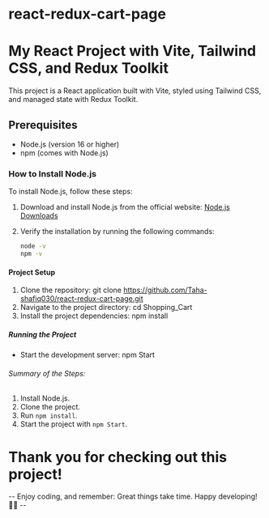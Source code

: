 # react-redux-cart-page
# My React Project with Vite, Tailwind CSS, and Redux Toolkit

This project is a React application built with Vite, styled using Tailwind CSS, and managed state with Redux Toolkit.

## Prerequisites

- Node.js (version 16 or higher)
- npm (comes with Node.js)

### How to Install Node.js

To install Node.js, follow these steps:

1. Download and install Node.js from the official website: [Node.js Downloads](https://nodejs.org/)
2. Verify the installation by running the following commands:

   ```bash
   node -v
   npm -v

#### Project Setup

1. Clone the repository: git clone https://github.com/Taha-shafiq030/react-redux-cart-page.git
2. Navigate to the project directory: cd Shopping_Cart
3. Install the project dependencies: npm install

##### Running the Project

- Start the development server: npm Start

###### Summary of the Steps:
1. Install Node.js.
2. Clone the project.
3. Run `npm install`.
4. Start the project with `npm Start`.


# Thank you for checking out this project! #

-- Enjoy coding, and remember: Great things take time. Happy developing! 🚀😊 --